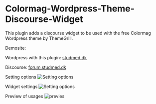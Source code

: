 # Colormag-Wordpress-Theme-Discourse-Widget
This plugin adds a discourse widget to be used with the free Colormag Wordpress theme by ThemeGrill.

Demosite:

Wordpress with this plugin: [studmed.dk](https://studmed.dk)

Discourse: [forum.studmed.dk](https://forum.studmed.dk)

Setting options
![Setting options](https://github.com/frold/Colormag-Wordpress-Theme-Discourse-Widget/blob/master/images/Sk%C3%A6rmbillede%202019-10-28%20kl.%2011.36.41.png)

Widget settings
![Setting options](https://github.com/frold/Colormag-Wordpress-Theme-Discourse-Widget/blob/master/images/Sk%C3%A6rmbillede%202019-11-05%20kl.%2006.31.15.png)

Preview of usages 
![previes](https://github.com/frold/Colormag-Wordpress-Theme-Discourse-Widget/blob/master/images/screencapture-blog-studmed-dk-2019-10-28-11_36_58.png)
